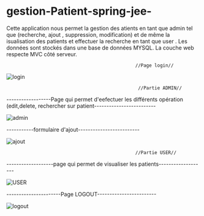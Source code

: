 # gestion-Patient-spring-jee-
Cette application nous permet la gestion des atients en tant que admin tel que (recherche, ajout , suppression, modification)
et de même la isualisation des patients et effectuer la recherche en tant que user .
Les données sont stockés dans une base de données MYSQL.
La couche web respecte MVC côté serveur.




                                                   //Page login//


![login](https://user-images.githubusercontent.com/101670086/165437638-a1795b02-449a-43bb-8029-a332c39d63aa.PNG)



                                                    //Partie ADMIN//
                                                    
                                                    
------------------Page qui permet d'eefectuer les différents opération (edit,delete, rechercher sur patient-------------------------

![admin](https://user-images.githubusercontent.com/101670086/165437781-30db403e-495e-4907-9e38-4d10582f9d9a.PNG)

-----------formulaire d'ajout-------------------------

![ajout](https://user-images.githubusercontent.com/101670086/165437832-af016c48-d0de-4185-8a6b-884e3044cacb.PNG)

                                                   //Partie USER//
                                                   
                                                   
-------------------page qui permet de visualiser les patients-------------------

![USER](https://user-images.githubusercontent.com/101670086/165437926-a8898026-e550-4190-bb63-f15febf37347.PNG)

----------------------Page LOGOUT------------------------

![logout](https://user-images.githubusercontent.com/101670086/165437961-af1e6a76-6be6-4581-a797-be808e6265fd.PNG)



